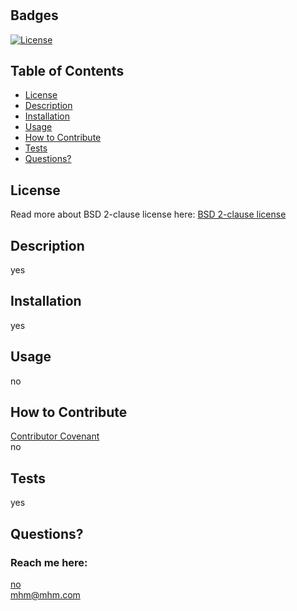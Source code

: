 # 
  ## Badges
  [![License](https://img.shields.io/badge/License-BSD%202--Clause-orange.svg)](https://opensource.org/licenses/BSD-2-Clause)
  ## Table of Contents
  * [License](#license)
  * [Description](#description)
  * [Installation](#installation)
  * [Usage](#usage)
  * [How to Contribute](#how-to-contribute)
  * [Tests](#tests)
  * [Questions?](#questions)
  ## License
  Read more about BSD 2-clause license here:
  [BSD 2-clause license](https://opensource.org/licenses/BSD-2-Clause)
  ## Description
  yes
  ## Installation
  yes
  ## Usage
  no
  ## How to Contribute
  [Contributor Covenant](https://www.contributor-covenant.org/)  
  no
  ## Tests
  yes
  ## Questions?
  ### Reach me here: 
  [no](https://github.com/no)  
  mhm@mhm.com